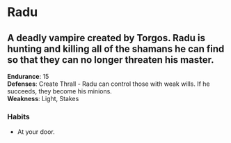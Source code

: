 # Radu
A deadly vampire created by Torgos. Radu is hunting and killing all of the shamans he can find so that they can no longer threaten his master.
---

**Endurance**: 15  
**Defenses**: Create Thrall - Radu can control those with weak wills. If he succeeds, they become his minions.  
**Weakness**: Light, Stakes  

### Habits
- At your door.
